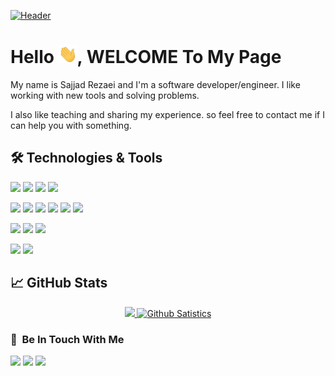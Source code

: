 [![Header](http://chipsetmag.com/wp-content/uploads/elementor/thumbs/programming-p8lqfnv4dfccx0e5x9cj6tc4buxnq0derd4i6f1pv4.gif "Header")](https://sjrz.ir/)

# Hello <img src="https://github.com/sajjad-rezaei/sajjad-rezaei/raw/main/wave.gif" width="30px">, WELCOME To My Page

My name is Sajjad Rezaei and I'm a software developer/engineer. I like working with new tools and solving problems.

I also like teaching and sharing my experience. so feel free to contact me if I can help you with something.

## 🛠 Technologies & Tools




![](https://img.shields.io/badge/Code-php-informational?style=flat&logo=php&logoColor=white&color=2bbc8a)
![](https://img.shields.io/badge/Code-node.js-informational?style=flat&logo=node.js&logoColor=white&color=2bbc8a)
![](https://img.shields.io/badge/Code-javascript-informational?style=flat&logo=javascript&logoColor=white&color=2bbc8a)
![](https://img.shields.io/badge/Code-Python-informational?style=flat&logo=python&logoColor=white&color=2bbc8a)

![](https://img.shields.io/badge/Tools-mysql-informational?style=flat&logo=mysql&logoColor=white&color=2bbc8a)
![](https://img.shields.io/badge/Tools-PostgreSQL-informational?style=flat&logo=postgresql&logoColor=white&color=2bbc8a)
![](https://img.shields.io/badge/Tools-redis-informational?style=flat&logo=redis&logoColor=white&color=2bbc8a)
![](https://img.shields.io/badge/Tools-neo4j-informational?style=flat&logo=neo4j&logoColor=white&color=2bbc8a)
![](https://img.shields.io/badge/Tools-elasticsearch-informational?style=flat&logo=elasticsearch&logoColor=white&color=2bbc8a)
![](https://img.shields.io/badge/Tools-mongodb-informational?style=flat&logo=mongodb&logoColor=white&color=2bbc8a)


![](https://img.shields.io/badge/Tools-Docker-informational?style=flat&logo=docker&logoColor=white&color=2bbc8a)
![](https://img.shields.io/badge/Tools-Kubernetes-informational?style=flat&logo=kubernetes&logoColor=white&color=2bbc8a)
![](https://img.shields.io/badge/Tools-GitlabCI-informational?style=flat&logo=gitlab&logoColor=white&color=2bbc8a)

![](https://img.shields.io/badge/OS-Linux-informational?style=flat&logo=linux&logoColor=white&color=2bbc8a)
![](https://img.shields.io/badge/Shell-Bash-informational?style=flat&logo=gnu-bash&logoColor=white&color=2bbc8a)



## &#x1f4c8; GitHub Stats



<div align="center">
  <a href="https://github.com/sajjad-rezaei/sajjad-rezaei">
      <img height="180em"  src="https://github-readme-stats.vercel.app/api/top-langs/?username=sajjad-rezaei&hide=css,html&langs_count=10&layout=compact&theme=monokai&custom_title=Programming Languages" />
     <img height="180em"  src="https://github-readme-stats.vercel.app/api?username=sajjad-rezaei&show_icons=true&count_private=true&theme=monokai&include_all_commits=true&custom_title=Github Satistics" alt="Github Satistics" />
    
  </a>
</div>


### 💬 &nbsp;Be In Touch With Me

<a href="https://sjrz.ir"><img src="https://img.shields.io/badge/-sjrz.ir-3423A6?style=flat&logo=Google-Chrome&logoColor=white"/></a>
<a href="https://www.linkedin.com/in/sajjad-rezaei"><img src="https://img.shields.io/badge/-Sajjad%20Rezaei-informational?style=flat&logo=Linkedin&logoColor=white"/></a>
<a href="mailto:hi@sajjad.rezaee.73@gmail.com"><img src="https://img.shields.io/badge/-sajjad.rezaee.73@gmail.com-inactive?style=flat&logo=maildotru&logoColor=white"/></a>


